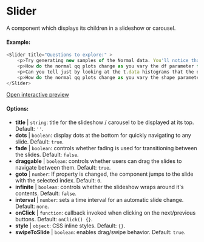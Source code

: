 # Slider

A component which displays its children in a slideshow or carousel. 

#### Example:

``` js
<Slider title="Questions to explore:" >
    <p>Try generating new samples of the Normal data. You'll notice that the points don't always lie exactly on the line. This is typical variation. As you generate more random realizations of this plot you'll get better calibrated to the kind of deviation you can expect to see from this large a sample of Normal data.</p>
    <p>How do the normal qq plots change as you vary the df parameter for the t-distributed data?</p>
    <p>Can you tell just by looking at the t.data histograms that the data aren't normally distributed? Is it easier to tell from the QQ plots?</p>
    <p>How do the normal qq plots change as you vary the shape parameter in the gamma-distributed data?</p>
</Slider>
```

[Open interactive preview](https://isle.heinz.cmu.edu/components/slider/)

#### Options:

* __title__ | `string`: title for the slideshow / carousel to be displayed at its top. Default: `''`.
* __dots__ | `boolean`: display dots at the bottom for quickly navigating to any slide. Default: `true`.
* __fade__ | `boolean`: controls whether fading is used for transitioning between the slides. Default: `false`.
* __draggable__ | `boolean`: controls whether users can drag the slides to navigate between them. Default: `true`.
* __goto__ | `number`: If property is changed, the component jumps to the slide with the selected index. Default: `0`.
* __infinite__ | `boolean`: controls whether the slideshow wraps around it's contents. Default: `false`.
* __interval__ | `number`: sets a time interval for an automatic slide change. Default: `none`.
* __onClick__ | `function`: callback invoked when clicking on the next/previous buttons. Default: `onClick() {}`.
* __style__ | `object`: CSS inline styles. Default: `{}`.
* __swipeToSlide__ | `boolean`: enables drag/swipe behavior. Default: `true`.
